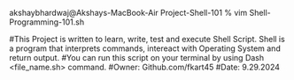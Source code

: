 akshaybhardwaj@Akshays-MacBook-Air Project-Shell-101 % vim Shell-Programming-101.sh      

#This Project is written to learn, write, test and execute Shell Script. Shell is a program that interprets commands, intereact with Operating System and return output.
#You can run this script on your terminal by using Dash <file_name.sh> command.
#Owner: Github.com/fkart45
#Date: 9.29.2024
